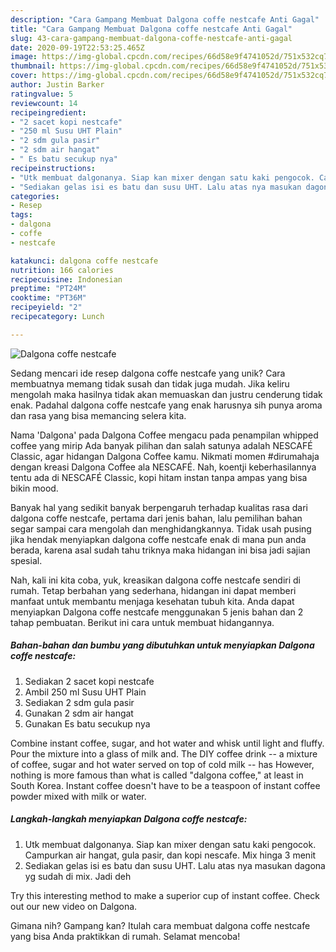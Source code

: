 ```yaml
---
description: "Cara Gampang Membuat Dalgona coffe nestcafe Anti Gagal"
title: "Cara Gampang Membuat Dalgona coffe nestcafe Anti Gagal"
slug: 43-cara-gampang-membuat-dalgona-coffe-nestcafe-anti-gagal
date: 2020-09-19T22:53:25.465Z
image: https://img-global.cpcdn.com/recipes/66d58e9f4741052d/751x532cq70/dalgona-coffe-nestcafe-foto-resep-utama.jpg
thumbnail: https://img-global.cpcdn.com/recipes/66d58e9f4741052d/751x532cq70/dalgona-coffe-nestcafe-foto-resep-utama.jpg
cover: https://img-global.cpcdn.com/recipes/66d58e9f4741052d/751x532cq70/dalgona-coffe-nestcafe-foto-resep-utama.jpg
author: Justin Barker
ratingvalue: 5
reviewcount: 14
recipeingredient:
- "2 sacet kopi nestcafe"
- "250 ml Susu UHT Plain"
- "2 sdm gula pasir"
- "2 sdm air hangat"
- " Es batu secukup nya"
recipeinstructions:
- "Utk membuat dalgonanya. Siap kan mixer dengan satu kaki pengocok. Campurkan air hangat, gula pasir, dan kopi nescafe. Mix hinga 3 menit"
- "Sediakan gelas isi es batu dan susu UHT. Lalu atas nya masukan dagona yg sudah di mix. Jadi deh"
categories:
- Resep
tags:
- dalgona
- coffe
- nestcafe

katakunci: dalgona coffe nestcafe 
nutrition: 166 calories
recipecuisine: Indonesian
preptime: "PT24M"
cooktime: "PT36M"
recipeyield: "2"
recipecategory: Lunch

---
```



![Dalgona coffe nestcafe](https://img-global.cpcdn.com/recipes/66d58e9f4741052d/751x532cq70/dalgona-coffe-nestcafe-foto-resep-utama.jpg)

Sedang mencari ide resep dalgona coffe nestcafe yang unik? Cara membuatnya memang tidak susah dan tidak juga mudah. Jika keliru mengolah maka hasilnya tidak akan memuaskan dan justru cenderung tidak enak. Padahal dalgona coffe nestcafe yang enak harusnya sih punya aroma dan rasa yang bisa memancing selera kita.

Nama &#39;Dalgona&#39; pada Dalgona Coffee mengacu pada penampilan whipped coffee yang mirip Ada banyak pilihan dan salah satunya adalah NESCAFÉ Classic, agar hidangan Dalgona Coffee kamu. Nikmati momen #dirumahaja dengan kreasi Dalgona Coffee ala NESCAFÉ. Nah, koentji keberhasilannya tentu ada di NESCAFÉ Classic, kopi hitam instan tanpa ampas yang bisa bikin mood.

Banyak hal yang sedikit banyak berpengaruh terhadap kualitas rasa dari dalgona coffe nestcafe, pertama dari jenis bahan, lalu pemilihan bahan segar sampai cara mengolah dan menghidangkannya. Tidak usah pusing jika hendak menyiapkan dalgona coffe nestcafe enak di mana pun anda berada, karena asal sudah tahu triknya maka hidangan ini bisa jadi sajian spesial.


Nah, kali ini kita coba, yuk, kreasikan dalgona coffe nestcafe sendiri di rumah. Tetap berbahan yang sederhana, hidangan ini dapat memberi manfaat untuk membantu menjaga kesehatan tubuh kita. Anda dapat menyiapkan Dalgona coffe nestcafe menggunakan 5 jenis bahan dan 2 tahap pembuatan. Berikut ini cara untuk membuat hidangannya.

<!--inarticleads1-->

##### Bahan-bahan dan bumbu yang dibutuhkan untuk menyiapkan Dalgona coffe nestcafe:

1. Sediakan 2 sacet kopi nestcafe
1. Ambil 250 ml Susu UHT Plain
1. Sediakan 2 sdm gula pasir
1. Gunakan 2 sdm air hangat
1. Gunakan  Es batu secukup nya


Combine instant coffee, sugar, and hot water and whisk until light and fluffy. Pour the mixture into a glass of milk and. The DIY coffee drink -- a mixture of coffee, sugar and hot water served on top of cold milk -- has However, nothing is more famous than what is called &#34;dalgona coffee,&#34; at least in South Korea. Instant coffee doesn&#39;t have to be a teaspoon of instant coffee powder mixed with milk or water. 

<!--inarticleads2-->

##### Langkah-langkah menyiapkan Dalgona coffe nestcafe:

1. Utk membuat dalgonanya. Siap kan mixer dengan satu kaki pengocok. Campurkan air hangat, gula pasir, dan kopi nescafe. Mix hinga 3 menit
1. Sediakan gelas isi es batu dan susu UHT. Lalu atas nya masukan dagona yg sudah di mix. Jadi deh


Try this interesting method to make a superior cup of instant coffee. Check out our new video on Dalgona. 

Gimana nih? Gampang kan? Itulah cara membuat dalgona coffe nestcafe yang bisa Anda praktikkan di rumah. Selamat mencoba!
